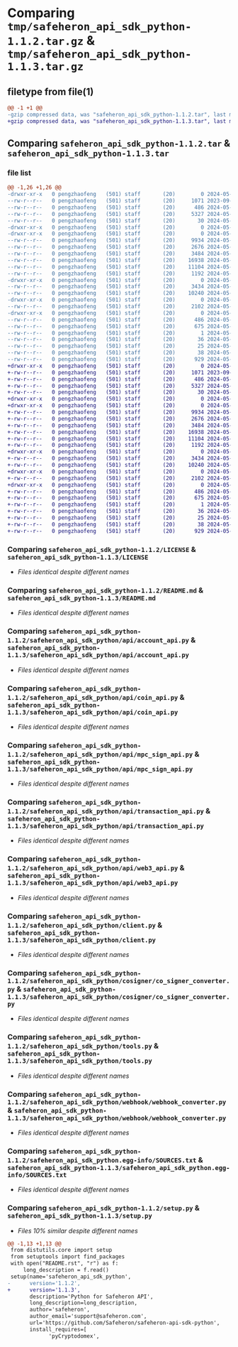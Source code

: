 # Comparing `tmp/safeheron_api_sdk_python-1.1.2.tar.gz` & `tmp/safeheron_api_sdk_python-1.1.3.tar.gz`

## filetype from file(1)

```diff
@@ -1 +1 @@
-gzip compressed data, was "safeheron_api_sdk_python-1.1.2.tar", last modified: Tue May 21 13:27:53 2024, max compression
+gzip compressed data, was "safeheron_api_sdk_python-1.1.3.tar", last modified: Wed May 22 02:33:53 2024, max compression
```

## Comparing `safeheron_api_sdk_python-1.1.2.tar` & `safeheron_api_sdk_python-1.1.3.tar`

### file list

```diff
@@ -1,26 +1,26 @@
-drwxr-xr-x   0 pengzhaofeng   (501) staff       (20)        0 2024-05-21 13:27:53.045145 safeheron_api_sdk_python-1.1.2/
--rw-r--r--   0 pengzhaofeng   (501) staff       (20)     1071 2023-09-12 03:12:36.000000 safeheron_api_sdk_python-1.1.2/LICENSE
--rw-r--r--   0 pengzhaofeng   (501) staff       (20)      486 2024-05-21 13:27:53.044021 safeheron_api_sdk_python-1.1.2/PKG-INFO
--rw-r--r--   0 pengzhaofeng   (501) staff       (20)     5327 2024-05-17 02:38:51.000000 safeheron_api_sdk_python-1.1.2/README.md
--rw-r--r--   0 pengzhaofeng   (501) staff       (20)       30 2024-05-08 10:08:15.000000 safeheron_api_sdk_python-1.1.2/README.rst
-drwxr-xr-x   0 pengzhaofeng   (501) staff       (20)        0 2024-05-21 13:27:53.026991 safeheron_api_sdk_python-1.1.2/safeheron_api_sdk_python/
-drwxr-xr-x   0 pengzhaofeng   (501) staff       (20)        0 2024-05-21 13:27:53.038353 safeheron_api_sdk_python-1.1.2/safeheron_api_sdk_python/api/
--rw-r--r--   0 pengzhaofeng   (501) staff       (20)     9934 2024-05-15 11:09:36.000000 safeheron_api_sdk_python-1.1.2/safeheron_api_sdk_python/api/account_api.py
--rw-r--r--   0 pengzhaofeng   (501) staff       (20)     2676 2024-05-15 09:03:00.000000 safeheron_api_sdk_python-1.1.2/safeheron_api_sdk_python/api/coin_api.py
--rw-r--r--   0 pengzhaofeng   (501) staff       (20)     3484 2024-05-15 09:03:00.000000 safeheron_api_sdk_python-1.1.2/safeheron_api_sdk_python/api/mpc_sign_api.py
--rw-r--r--   0 pengzhaofeng   (501) staff       (20)    16938 2024-05-21 11:14:31.000000 safeheron_api_sdk_python-1.1.2/safeheron_api_sdk_python/api/transaction_api.py
--rw-r--r--   0 pengzhaofeng   (501) staff       (20)    11104 2024-05-15 09:03:00.000000 safeheron_api_sdk_python-1.1.2/safeheron_api_sdk_python/api/web3_api.py
--rw-r--r--   0 pengzhaofeng   (501) staff       (20)     1192 2024-05-17 03:08:06.000000 safeheron_api_sdk_python-1.1.2/safeheron_api_sdk_python/client.py
-drwxr-xr-x   0 pengzhaofeng   (501) staff       (20)        0 2024-05-21 13:27:53.039952 safeheron_api_sdk_python-1.1.2/safeheron_api_sdk_python/cosigner/
--rw-r--r--   0 pengzhaofeng   (501) staff       (20)     3434 2024-05-21 13:25:49.000000 safeheron_api_sdk_python-1.1.2/safeheron_api_sdk_python/cosigner/co_signer_converter.py
--rw-r--r--   0 pengzhaofeng   (501) staff       (20)    10240 2024-05-21 13:22:52.000000 safeheron_api_sdk_python-1.1.2/safeheron_api_sdk_python/tools.py
-drwxr-xr-x   0 pengzhaofeng   (501) staff       (20)        0 2024-05-21 13:27:53.041166 safeheron_api_sdk_python-1.1.2/safeheron_api_sdk_python/webhook/
--rw-r--r--   0 pengzhaofeng   (501) staff       (20)     2102 2024-05-21 13:25:12.000000 safeheron_api_sdk_python-1.1.2/safeheron_api_sdk_python/webhook/webhook_converter.py
-drwxr-xr-x   0 pengzhaofeng   (501) staff       (20)        0 2024-05-21 13:27:53.042563 safeheron_api_sdk_python-1.1.2/safeheron_api_sdk_python.egg-info/
--rw-r--r--   0 pengzhaofeng   (501) staff       (20)      486 2024-05-21 13:27:52.000000 safeheron_api_sdk_python-1.1.2/safeheron_api_sdk_python.egg-info/PKG-INFO
--rw-r--r--   0 pengzhaofeng   (501) staff       (20)      675 2024-05-21 13:27:52.000000 safeheron_api_sdk_python-1.1.2/safeheron_api_sdk_python.egg-info/SOURCES.txt
--rw-r--r--   0 pengzhaofeng   (501) staff       (20)        1 2024-05-21 13:27:52.000000 safeheron_api_sdk_python-1.1.2/safeheron_api_sdk_python.egg-info/dependency_links.txt
--rw-r--r--   0 pengzhaofeng   (501) staff       (20)       36 2024-05-21 13:27:52.000000 safeheron_api_sdk_python-1.1.2/safeheron_api_sdk_python.egg-info/requires.txt
--rw-r--r--   0 pengzhaofeng   (501) staff       (20)       25 2024-05-21 13:27:52.000000 safeheron_api_sdk_python-1.1.2/safeheron_api_sdk_python.egg-info/top_level.txt
--rw-r--r--   0 pengzhaofeng   (501) staff       (20)       38 2024-05-21 13:27:53.045402 safeheron_api_sdk_python-1.1.2/setup.cfg
--rw-r--r--   0 pengzhaofeng   (501) staff       (20)      929 2024-05-21 13:27:34.000000 safeheron_api_sdk_python-1.1.2/setup.py
+drwxr-xr-x   0 pengzhaofeng   (501) staff       (20)        0 2024-05-22 02:33:53.466788 safeheron_api_sdk_python-1.1.3/
+-rw-r--r--   0 pengzhaofeng   (501) staff       (20)     1071 2023-09-12 03:12:36.000000 safeheron_api_sdk_python-1.1.3/LICENSE
+-rw-r--r--   0 pengzhaofeng   (501) staff       (20)      486 2024-05-22 02:33:53.466189 safeheron_api_sdk_python-1.1.3/PKG-INFO
+-rw-r--r--   0 pengzhaofeng   (501) staff       (20)     5327 2024-05-17 02:38:51.000000 safeheron_api_sdk_python-1.1.3/README.md
+-rw-r--r--   0 pengzhaofeng   (501) staff       (20)       30 2024-05-08 10:08:15.000000 safeheron_api_sdk_python-1.1.3/README.rst
+drwxr-xr-x   0 pengzhaofeng   (501) staff       (20)        0 2024-05-22 02:33:53.450830 safeheron_api_sdk_python-1.1.3/safeheron_api_sdk_python/
+drwxr-xr-x   0 pengzhaofeng   (501) staff       (20)        0 2024-05-22 02:33:53.461627 safeheron_api_sdk_python-1.1.3/safeheron_api_sdk_python/api/
+-rw-r--r--   0 pengzhaofeng   (501) staff       (20)     9934 2024-05-15 11:09:36.000000 safeheron_api_sdk_python-1.1.3/safeheron_api_sdk_python/api/account_api.py
+-rw-r--r--   0 pengzhaofeng   (501) staff       (20)     2676 2024-05-15 09:03:00.000000 safeheron_api_sdk_python-1.1.3/safeheron_api_sdk_python/api/coin_api.py
+-rw-r--r--   0 pengzhaofeng   (501) staff       (20)     3484 2024-05-15 09:03:00.000000 safeheron_api_sdk_python-1.1.3/safeheron_api_sdk_python/api/mpc_sign_api.py
+-rw-r--r--   0 pengzhaofeng   (501) staff       (20)    16938 2024-05-21 11:14:31.000000 safeheron_api_sdk_python-1.1.3/safeheron_api_sdk_python/api/transaction_api.py
+-rw-r--r--   0 pengzhaofeng   (501) staff       (20)    11104 2024-05-15 09:03:00.000000 safeheron_api_sdk_python-1.1.3/safeheron_api_sdk_python/api/web3_api.py
+-rw-r--r--   0 pengzhaofeng   (501) staff       (20)     1192 2024-05-17 03:08:06.000000 safeheron_api_sdk_python-1.1.3/safeheron_api_sdk_python/client.py
+drwxr-xr-x   0 pengzhaofeng   (501) staff       (20)        0 2024-05-22 02:33:53.462796 safeheron_api_sdk_python-1.1.3/safeheron_api_sdk_python/cosigner/
+-rw-r--r--   0 pengzhaofeng   (501) staff       (20)     3434 2024-05-21 13:25:49.000000 safeheron_api_sdk_python-1.1.3/safeheron_api_sdk_python/cosigner/co_signer_converter.py
+-rw-r--r--   0 pengzhaofeng   (501) staff       (20)    10240 2024-05-21 13:22:52.000000 safeheron_api_sdk_python-1.1.3/safeheron_api_sdk_python/tools.py
+drwxr-xr-x   0 pengzhaofeng   (501) staff       (20)        0 2024-05-22 02:33:53.463894 safeheron_api_sdk_python-1.1.3/safeheron_api_sdk_python/webhook/
+-rw-r--r--   0 pengzhaofeng   (501) staff       (20)     2102 2024-05-21 13:25:12.000000 safeheron_api_sdk_python-1.1.3/safeheron_api_sdk_python/webhook/webhook_converter.py
+drwxr-xr-x   0 pengzhaofeng   (501) staff       (20)        0 2024-05-22 02:33:53.465149 safeheron_api_sdk_python-1.1.3/safeheron_api_sdk_python.egg-info/
+-rw-r--r--   0 pengzhaofeng   (501) staff       (20)      486 2024-05-22 02:33:53.000000 safeheron_api_sdk_python-1.1.3/safeheron_api_sdk_python.egg-info/PKG-INFO
+-rw-r--r--   0 pengzhaofeng   (501) staff       (20)      675 2024-05-22 02:33:53.000000 safeheron_api_sdk_python-1.1.3/safeheron_api_sdk_python.egg-info/SOURCES.txt
+-rw-r--r--   0 pengzhaofeng   (501) staff       (20)        1 2024-05-22 02:33:53.000000 safeheron_api_sdk_python-1.1.3/safeheron_api_sdk_python.egg-info/dependency_links.txt
+-rw-r--r--   0 pengzhaofeng   (501) staff       (20)       36 2024-05-22 02:33:53.000000 safeheron_api_sdk_python-1.1.3/safeheron_api_sdk_python.egg-info/requires.txt
+-rw-r--r--   0 pengzhaofeng   (501) staff       (20)       25 2024-05-22 02:33:53.000000 safeheron_api_sdk_python-1.1.3/safeheron_api_sdk_python.egg-info/top_level.txt
+-rw-r--r--   0 pengzhaofeng   (501) staff       (20)       38 2024-05-22 02:33:53.466909 safeheron_api_sdk_python-1.1.3/setup.cfg
+-rw-r--r--   0 pengzhaofeng   (501) staff       (20)      929 2024-05-22 02:32:38.000000 safeheron_api_sdk_python-1.1.3/setup.py
```

### Comparing `safeheron_api_sdk_python-1.1.2/LICENSE` & `safeheron_api_sdk_python-1.1.3/LICENSE`

 * *Files identical despite different names*

### Comparing `safeheron_api_sdk_python-1.1.2/README.md` & `safeheron_api_sdk_python-1.1.3/README.md`

 * *Files identical despite different names*

### Comparing `safeheron_api_sdk_python-1.1.2/safeheron_api_sdk_python/api/account_api.py` & `safeheron_api_sdk_python-1.1.3/safeheron_api_sdk_python/api/account_api.py`

 * *Files identical despite different names*

### Comparing `safeheron_api_sdk_python-1.1.2/safeheron_api_sdk_python/api/coin_api.py` & `safeheron_api_sdk_python-1.1.3/safeheron_api_sdk_python/api/coin_api.py`

 * *Files identical despite different names*

### Comparing `safeheron_api_sdk_python-1.1.2/safeheron_api_sdk_python/api/mpc_sign_api.py` & `safeheron_api_sdk_python-1.1.3/safeheron_api_sdk_python/api/mpc_sign_api.py`

 * *Files identical despite different names*

### Comparing `safeheron_api_sdk_python-1.1.2/safeheron_api_sdk_python/api/transaction_api.py` & `safeheron_api_sdk_python-1.1.3/safeheron_api_sdk_python/api/transaction_api.py`

 * *Files identical despite different names*

### Comparing `safeheron_api_sdk_python-1.1.2/safeheron_api_sdk_python/api/web3_api.py` & `safeheron_api_sdk_python-1.1.3/safeheron_api_sdk_python/api/web3_api.py`

 * *Files identical despite different names*

### Comparing `safeheron_api_sdk_python-1.1.2/safeheron_api_sdk_python/client.py` & `safeheron_api_sdk_python-1.1.3/safeheron_api_sdk_python/client.py`

 * *Files identical despite different names*

### Comparing `safeheron_api_sdk_python-1.1.2/safeheron_api_sdk_python/cosigner/co_signer_converter.py` & `safeheron_api_sdk_python-1.1.3/safeheron_api_sdk_python/cosigner/co_signer_converter.py`

 * *Files identical despite different names*

### Comparing `safeheron_api_sdk_python-1.1.2/safeheron_api_sdk_python/tools.py` & `safeheron_api_sdk_python-1.1.3/safeheron_api_sdk_python/tools.py`

 * *Files identical despite different names*

### Comparing `safeheron_api_sdk_python-1.1.2/safeheron_api_sdk_python/webhook/webhook_converter.py` & `safeheron_api_sdk_python-1.1.3/safeheron_api_sdk_python/webhook/webhook_converter.py`

 * *Files identical despite different names*

### Comparing `safeheron_api_sdk_python-1.1.2/safeheron_api_sdk_python.egg-info/SOURCES.txt` & `safeheron_api_sdk_python-1.1.3/safeheron_api_sdk_python.egg-info/SOURCES.txt`

 * *Files identical despite different names*

### Comparing `safeheron_api_sdk_python-1.1.2/setup.py` & `safeheron_api_sdk_python-1.1.3/setup.py`

 * *Files 10% similar despite different names*

```diff
@@ -1,13 +1,13 @@
 from distutils.core import setup
 from setuptools import find_packages
 with open("README.rst", "r") as f:
     long_description = f.read()
 setup(name='safeheron_api_sdk_python',
-      version='1.1.2',
+      version='1.1.3',
       description='Python for Safeheron API',
       long_description=long_description,
       author='safeheron',
       author_email='support@safeheron.com',
       url='https://github.com/Safeheron/safeheron-api-sdk-python',
       install_requires=[
             'pyCryptodomex',
```

